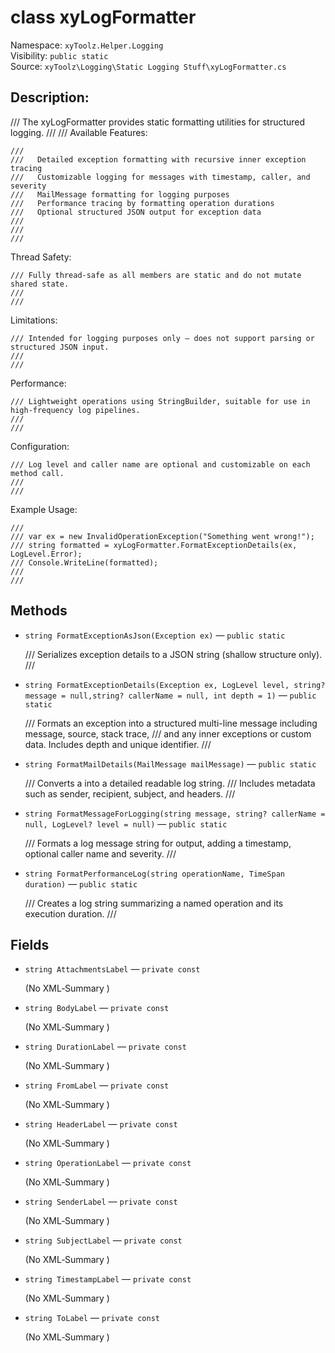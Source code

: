 # class xyLogFormatter

Namespace: `xyToolz.Helper.Logging`  
Visibility: `public static`  
Source: `xyToolz\Logging\Static Logging Stuff\xyLogFormatter.cs`

## Description:

/// The xyLogFormatter provides static formatting utilities for structured logging.
    /// 
    /// 
Available Features:

    /// 
    ///   Detailed exception formatting with recursive inner exception tracing
    ///   Customizable logging for messages with timestamp, caller, and severity
    ///   MailMessage formatting for logging purposes
    ///   Performance tracing by formatting operation durations
    ///   Optional structured JSON output for exception data
    /// 
    ///
    /// 
Thread Safety:

    /// Fully thread-safe as all members are static and do not mutate shared state.
    ///
    /// 
Limitations:

    /// Intended for logging purposes only – does not support parsing or structured JSON input.
    ///
    /// 
Performance:

    /// Lightweight operations using StringBuilder, suitable for use in high-frequency log pipelines.
    ///
    /// 
Configuration:

    /// Log level and caller name are optional and customizable on each method call.
    ///
    /// 
Example Usage:

    /// 
    /// var ex = new InvalidOperationException("Something went wrong!");
    /// string formatted = xyLogFormatter.FormatExceptionDetails(ex, LogLevel.Error);
    /// Console.WriteLine(formatted);
    /// 
    ///

## Methods

- `string FormatExceptionAsJson(Exception ex)` — `public static`
  
  /// Serializes exception details to a JSON string (shallow structure only).
        ///
- `string FormatExceptionDetails(Exception ex, LogLevel level, string? message = null,string? callerName = null, int depth = 1)` — `public static`
  
  /// Formats an exception into a structured multi-line message including message, source, stack trace,
        /// and any inner exceptions or custom data. Includes depth and unique identifier.
        ///
- `string FormatMailDetails(MailMessage mailMessage)` — `public static`
  
  /// Converts a  into a detailed readable log string.
        /// Includes metadata such as sender, recipient, subject, and headers.
        ///
- `string FormatMessageForLogging(string message, string? callerName = null, LogLevel? level = null)` — `public static`
  
  /// Formats a log message string for output, adding a timestamp, optional caller name and severity.
        ///
- `string FormatPerformanceLog(string operationName, TimeSpan duration)` — `public static`
  
  /// Creates a log string summarizing a named operation and its execution duration.
        ///

## Fields

- `string AttachmentsLabel` — `private const`
  
  (No XML‑Summary )
- `string BodyLabel` — `private const`
  
  (No XML‑Summary )
- `string DurationLabel` — `private const`
  
  (No XML‑Summary )
- `string FromLabel` — `private const`
  
  (No XML‑Summary )
- `string HeaderLabel` — `private const`
  
  (No XML‑Summary )
- `string OperationLabel` — `private const`
  
  (No XML‑Summary )
- `string SenderLabel` — `private const`
  
  (No XML‑Summary )
- `string SubjectLabel` — `private const`
  
  (No XML‑Summary )
- `string TimestampLabel` — `private const`
  
  (No XML‑Summary )
- `string ToLabel` — `private const`
  
  (No XML‑Summary )

